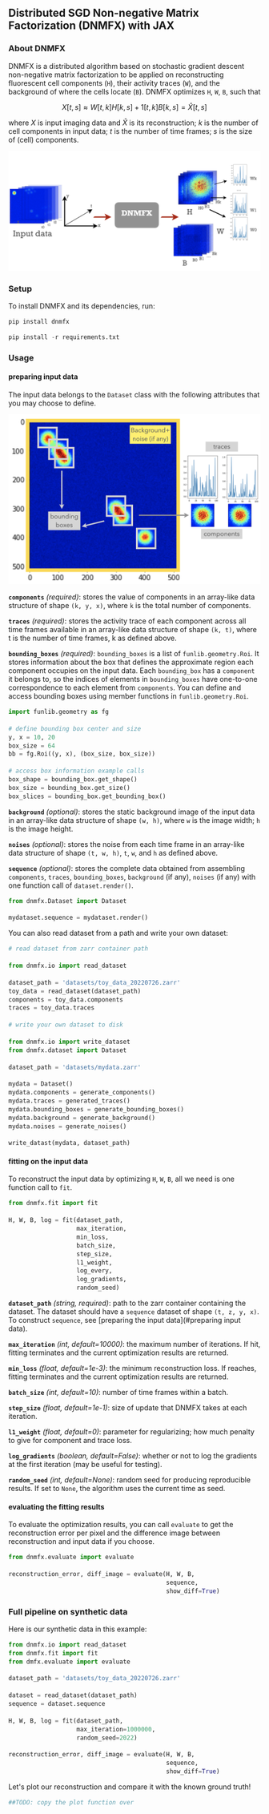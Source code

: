 ## Distributed SGD Non-negative Matrix Factorization (DNMFX) with JAX
### About DNMFX
DNMFX is a distributed algorithm based on stochastic gradient descent non-negative matrix factorization to be applied on reconstructing fluorescent cell components (`H`), their activity traces (`W`), and the background of where the cells locate (`B`). DNMFX optimizes `H`, `W`, `B`, such that

$$X[t, s] ≈ W[t, k]H[k, s] + 1[t, k] B[k, s] = \hat{X}[t, s]$$

where $X$ is input imaging data and $\hat{X}$ is its reconstruction; $k$ is the number of cell components in input data; $t$ is the number of time frames; $s$ is the size of (cell) components.

![pipeline](docs/pipline.png)

### Setup
To install DNMFX and its dependencies, run:
```py
pip install dnmfx
```
```py
pip install -r requirements.txt
```

### Usage
#### preparing input data

The input data belongs to the `Dataset` class with the following attributes that you may choose to define.

![dataset](docs/dataset.png)

**`components`** *(required)*: stores the value of components in an array-like data structure of shape `(k, y, x)`, where `k` is the total number of components.

**`traces`** *(required)*: stores the activity trace of each component across all time frames available in an array-like data structure of shape `(k, t)`, where t is the number of time frames, k as defined above.

**`bounding_boxes`** *(required)*: `bounding_boxes` is a list of `funlib.geometry.Roi`. It stores information about the box that defines the approximate region each component occupies on the input data. Each `bounding_box` has a `component` it belongs to, so the indices of elements in `bounding_boxes` have one-to-one correspondence to each element from `components`.  You can define and access bounding boxes using member functions in `funlib.geometry.Roi`.

```py
import funlib.geometry as fg

# define bounding box center and size
y, x = 10, 20
box_size = 64
bb = fg.Roi((y, x), (box_size, box_size))

# access box information example calls
box_shape = bounding_box.get_shape()
box_size = bounding_box.get_size()
box_slices = bounding_box.get_bounding_box()
```

**`background`** *(optional)*: stores the static background image of the input data in an array-like data structure of shape `(w, h)`, where `w` is the image width; `h` is the image height.

**`noises`** *(optional)*: stores the noise from each time frame in an array-like data structure of shape `(t, w, h)`, `t`, `w`, and `h` as defined above.

**`sequence`** *(optional)*: stores the complete data obtained from assembling `components`, `traces`, `bounding_boxes`, `background` (if any), `noises` (if any) with one function call of  `dataset.render()`.

```py
from dnmfx.Dataset import Dataset

mydataset.sequence = mydataset.render()
```

You can also read dataset from a path and write your own dataset:

```py
# read dataset from zarr container path

from dnmfx.io import read_dataset

dataset_path = 'datasets/toy_data_20220726.zarr'
toy_data = read_dataset(dataset_path)
components = toy_data.components
traces = toy_data.traces

# write your own dataset to disk

from dnmfx.io import write_dataset
from dnmfx.dataset import Dataset

dataset_path = 'datasets/mydata.zarr'

mydata = Dataset()
mydata.components = generate_components()
mydata.traces = generated_traces()
mydata.bounding_boxes = generate_bounding_boxes()
mydata.background = generate_background()
mydata.noises = generate_noises()

write_datast(mydata, dataset_path)
```

#### fitting on the input data

To reconstruct the input data by optimizing `H`, `W`, `B`, all we need is one function call to `fit`.

```py
from dnmfx.fit import fit

H, W, B, log = fit(dataset_path,
                   max_iteration,
                   min_loss,
                   batch_size,
                   step_size,
                   l1_weight,
                   log_every,
                   log_gradients,
                   random_seed)
```

**`dataset_path`** *(string, required)*: path to the zarr container containing the dataset. The dataset should have a `sequence` dataset of shape `(t, z, y, x)`. To construct `sequence`, see [preparing the input data](#preparing input data).

**`max_iteration`** *(int, default=10000)*: the maximum number of iterations. If hit, fitting terminates and the current optimization results are returned.

**`min_loss`** *(float, default=1e-3)*: the minimum reconstruction loss. If reaches, fitting terminates and the current optimization results are returned.

**`batch_size`** *(int, default=10)*: number of time frames within a batch.

**`step_size`** *(float, default=1e-1)*: size of update that DNMFX takes at each iteration.

**`l1_weight`** *(float, default=0)*: parameter for regularizing; how much penalty to give for component and trace loss.

**`log_gradients`** *(boolean, default=False)*: whether or not to log the gradients at the first iteration (may be useful for testing).

**`random_seed`** *(int, default=None)*: random seed for producing reproducible results. If set to `None`, the algorithm uses the current time as seed.

#### evaluating the fitting results

To evaluate the optimization results, you can call `evaluate` to get the reconstruction error per pixel and the difference image between reconstruction and input data if you choose.

```py
from dnmfx.evaluate import evaluate

reconstruction_error, diff_image = evaluate(H, W, B,
                                            sequence, 
                                            show_diff=True)
```
### Full pipeline on synthetic data

Here is our synthetic data in this example:

```py
from dnmfx.io import read_dataset
from dnmfx.fit import fit
from dmfx.evaluate import evaluate

dataset_path = 'datasets/toy_data_20220726.zarr'

dataset = read_dataset(dataset_path)
sequence = dataset.sequence

H, W, B, log = fit(dataset_path,
                   max_iteration=1000000,
                   random_seed=2022)

reconstruction_error, diff_image = evaluate(H, W, B,
                                            sequence,
                                            show_diff=True)
```
Let's plot our reconstruction and compare it with the known ground truth!

```py
##TODO: copy the plot function over
```
